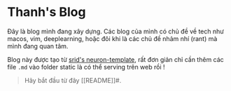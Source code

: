 # Thanh's Blog

Đây là blog mình đang xây dựng. Các blog của mình có chủ đề về tech như macos, vim, deeplearning, hoặc đôi khi là các chủ đề nhảm nhí (rant) mà mình đang quan tâm.

Blog này được tạo từ [srid's neuron-template](https://github.com/srid/neuron-template), rất đơn giản chỉ cần thêm các file `.md` vào folder static là có thể serving trên web rồi !

> Hãy bắt đầu từ đây [[README]]#.
